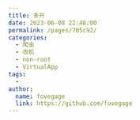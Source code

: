 ```yaml
---
title: 多开
date: 2023-06-08 22:46:00
permalink: /pages/705c92/
categories:
  - 爬虫
  - 改机
  - non-root
  - VirtualApp
tags:
  - 
author: 
  name: fovegage
  link: https://github.com/fovegage
---
```

